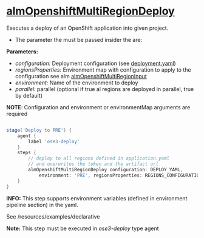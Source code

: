 # [almOpenshiftMultiRegionDeploy](/vars/almOpenshiftMultiRegionDeploy.groovy)

Executes a deploy of an OpenShift application into given project.

* The parameter the must be passed insider the are:

**Parameters:**
- *configuration:* Deployment configuration (see [deployment.yaml](/deployment_yaml))
- *regionsProperties:* Environment map with configuration to apply to the configuration see alm [almOpenshiftMultiRegionInput](/vars/almOpenshiftMultiRegionInput)
- *environment:* Name of the environment to deploy
- *parallel:* parallel (optional if true al regions are deployed in parallel, true by default)

**NOTE**: Configuration and environment or environmentMap arguments are required


```groovy

stage('Deploy to PRE') {
    agent {
        label 'ose3-deploy'
    }
    steps {
        // deploy to all regions defined in application.yaml
        // and overwrites the token and the artifact url
        almOpenshiftMultiRegionDeploy configuration: DEPLOY_YAML,
            environment: 'PRE', regionsProperties: REGIONS_CONFIGURATION
    }
}

```

**INFO:** This step supports environment variables (defined in environment pipeline section) in the yaml.

See /resources/examples/declarative

**Note:** This step must be executed in *ose3-deploy* type agent
